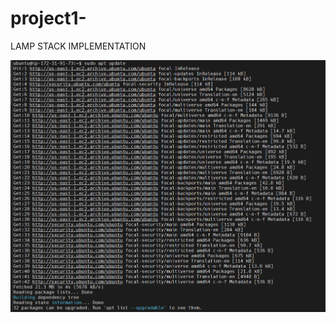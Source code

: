 # project1-
LAMP STACK  IMPLEMENTATION

<img src="images/updating packages 1.png">


















